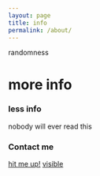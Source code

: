 ```yaml
---
layout: page
title: info
permalink: /about/
---
```


randomness
# more info
### less info

nobody will ever read this

### Contact me

[hit me up!](mailto:thespleenlesswonder@yahoo.com)
[visible](http://google.com)